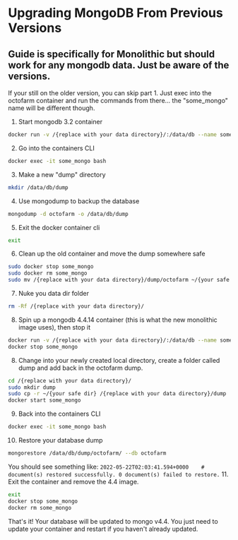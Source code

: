 # Upgrading MongoDB From Previous Versions

## Guide is specifically for Monolithic but should work for any mongodb data. Just be aware of the versions.

If your still on the older version, you can skip part 1. Just exec into the octofarm container and run the commands from there... the "some_mongo" name will be different though.

1. Start mongodb 3.2 container
```bash
docker run -v /{replace with your data directory}/:/data/db --name some_mongo -d mongo:3.2
```
2. Go into the containers CLI
```bash
docker exec -it some_mongo bash
```
3. Make a new "dump" directory
```bash
mkdir /data/db/dump
```
4. Use mongodump to backup the database
```bash
mongodump -d octofarm -o /data/db/dump
```
5. Exit the docker container cli
```bash
exit
```
6. Clean up the old container and move the dump somewhere safe
```bash
sudo docker stop some_mongo
sudo docker rm some_mongo
sudo mv /{replace with your data directory}/dump/octofarm ~/{your safe dir}
```
7. Nuke you data dir folder
```bash
rm -Rf /{replace with your data directory}/
```
8. Spin up a mongodb 4.4.14 container (this is what the new monolithic image uses), then stop it
```bash
docker run -v /{replace with your data directory}/:/data/db --name some_mongo -d mongo:4.4.14
docker stop some_mongo
```
8. Change into your newly created local directory, create a folder called dump and add back in the octofarm dump.
```bash
cd /{replace with your data directory}/
sudo mkdir dump
sudo cp -r ~/{your safe dir} /{replace with your data directory}/dump
docker start some_mongo
```
9. Back into the containers CLI
```bash
docker exec -it some_mongo bash
```
10. Restore your database dump
```bash
mongorestore /data/db/dump/octofarm/ --db octofarm
```
You should see something like: `2022-05-22T02:03:41.594+0000    # document(s) restored successfully. 0 document(s) failed to restore.`
11. Exit the container and remove the 4.4 image.
```bash
exit
docker stop some_mongo
docker rm some_mongo
```

That's it! Your database will be updated to mongo v4.4. You just need to update your container and restart if you haven't already updated.



